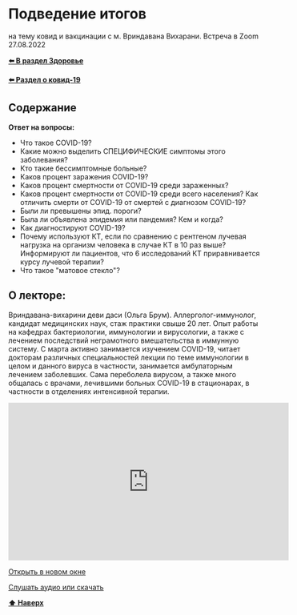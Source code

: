 # Подведение итогов

на тему ковид и вакцинации с м. Вриндавана Вихарани.
Встреча в Zoom 27.08.2022

**[⬅️ В раздел Здоровье](../../../HOME.md#здоровье)**

**[⬅️ Раздел о ковид-19](./covid-19.md)**

## Содержание

**Ответ на вопросы:**

- Что такое COVID-19?
- Какие можно выделить СПЕЦИФИЧЕСКИЕ симптомы этого заболевания?
- Кто такие бессимптомные больные?
- Каков процент заражения COVID-19?
- Каков процент смертности от COVID-19 среди зараженных?
- Каков процент смертности от COVID-19 среди всего населения? Как отличить смерти от COVID-19 от смертей с диагнозом COVID-19?
- Были ли превышены эпид. пороги?
- Была ли объявлена эпидемия или пандемия? Кем и когда?
- Как диагностируют COVID-19?
- Почему используют КТ, если по сравнению с рентгеном лучевая нагрузка на организм человека в случае КТ в 10 раз выше? Информируют ли пациентов, что 6 исследований КТ приравнивается курсу лучевой терапии?
- Что такое "матовое стекло"?

## О лекторе:

Вриндавана-вихарини деви даси (Ольга Брум). Аллерголог-иммунолог, кандидат медицинских наук, стаж практики свыше 20 лет. Опыт работы на кафедрах бактериологии, иммунологии и вирусологии, а также с лечением последствий неграмотного вмешательства в иммунную систему. С марта активно занимается изучением COVID-19, читает докторам различных специальностей лекции по теме иммунологии в целом и данного вируса в частности, занимается амбулаторным лечением заболевших. Сама переболела вирусом, а также много общалась с врачами, лечившими больных COVID-19 в стационарах, в частности в отделениях интенсивной терапии.

<iframe title="27.08.2022 Подведение итогов на тему ковид и вакцинации с м. Вриндавана Вихарани" src="https://video.ploud.jp/videos/embed/0651dc74-62df-42b2-8696-feb1f4bf2dc1" allowfullscreen="" sandbox="allow-same-origin allow-scripts allow-popups" width="560" height="315" frameborder="0"></iframe>

<a href="https://video.ploud.jp/w/1MgeSJ2MUh1vQuYikhwYQR" target="_blank">Открыть в новом окне</a>

[Слушать аудио или скачать](https://nd.nl.tab.digital/s/P5qe2J4eqsgdBPM)

**[⬆ Наверх](#подведение-итогов)**
